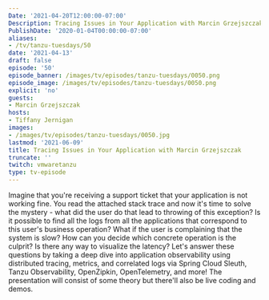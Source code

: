 ```yaml
---
Date: '2021-04-20T12:00:00-07:00'
Description: Tracing Issues in Your Application with Marcin Grzejszczak
PublishDate: '2020-01-04T00:00:00-07:00'
aliases:
- /tv/tanzu-tuesdays/50
date: '2021-04-13'
draft: false
episode: '50'
episode_banner: /images/tv/episodes/tanzu-tuesdays/0050.png
episode_image: /images/tv/episodes/tanzu-tuesdays/0050.png
explicit: 'no'
guests:
- Marcin Grzejszczak
hosts:
- Tiffany Jernigan
images:
- /images/tv/episodes/tanzu-tuesdays/0050.jpg
lastmod: '2021-06-09'
title: Tracing Issues in Your Application with Marcin Grzejszczak
truncate: ''
twitch: vmwaretanzu
type: tv-episode
---
```


Imagine that you're receiving a support ticket that your application is not working fine. You read the attached stack trace and now it's time to solve the mystery - what did the user do that lead to throwing of this exception? Is it possible to find all the logs from all the applications that correspond to this user's business operation?  What if the user is complaining that the system is slow? How can you decide which concrete operation is the culprit? Is there any way to visualize the latency?  Let's answer these questions by taking a deep dive into application observability using distributed tracing, metrics, and correlated logs via Spring Cloud Sleuth, Tanzu Observability, OpenZipkin, OpenTelemetry, and more!  The presentation will consist of some theory but there'll also be live coding and demos.